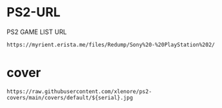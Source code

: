 # PS2-URL
PS2 GAME LIST URL

```
https://myrient.erista.me/files/Redump/Sony%20-%20PlayStation%202/
```

# cover
```
https://raw.githubusercontent.com/xlenore/ps2-covers/main/covers/default/${serial}.jpg
```
